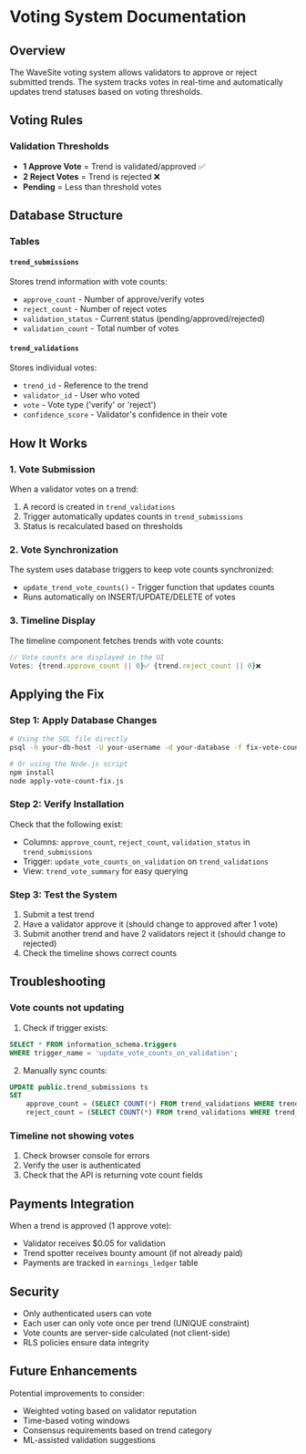 # Voting System Documentation

## Overview
The WaveSite voting system allows validators to approve or reject submitted trends. The system tracks votes in real-time and automatically updates trend statuses based on voting thresholds.

## Voting Rules

### Validation Thresholds
- **1 Approve Vote** = Trend is validated/approved ✅
- **2 Reject Votes** = Trend is rejected ❌
- **Pending** = Less than threshold votes

## Database Structure

### Tables

#### `trend_submissions`
Stores trend information with vote counts:
- `approve_count` - Number of approve/verify votes
- `reject_count` - Number of reject votes
- `validation_status` - Current status (pending/approved/rejected)
- `validation_count` - Total number of votes

#### `trend_validations`
Stores individual votes:
- `trend_id` - Reference to the trend
- `validator_id` - User who voted
- `vote` - Vote type ('verify' or 'reject')
- `confidence_score` - Validator's confidence in their vote

## How It Works

### 1. Vote Submission
When a validator votes on a trend:
1. A record is created in `trend_validations`
2. Trigger automatically updates counts in `trend_submissions`
3. Status is recalculated based on thresholds

### 2. Vote Synchronization
The system uses database triggers to keep vote counts synchronized:
- `update_trend_vote_counts()` - Trigger function that updates counts
- Runs automatically on INSERT/UPDATE/DELETE of votes

### 3. Timeline Display
The timeline component fetches trends with vote counts:
```javascript
// Vote counts are displayed in the UI
Votes: {trend.approve_count || 0}✅ {trend.reject_count || 0}❌
```

## Applying the Fix

### Step 1: Apply Database Changes
```bash
# Using the SQL file directly
psql -h your-db-host -U your-username -d your-database -f fix-vote-count-sync.sql

# Or using the Node.js script
npm install
node apply-vote-count-fix.js
```

### Step 2: Verify Installation
Check that the following exist:
- Columns: `approve_count`, `reject_count`, `validation_status` in `trend_submissions`
- Trigger: `update_vote_counts_on_validation` on `trend_validations`
- View: `trend_vote_summary` for easy querying

### Step 3: Test the System
1. Submit a test trend
2. Have a validator approve it (should change to approved after 1 vote)
3. Submit another trend and have 2 validators reject it (should change to rejected)
4. Check the timeline shows correct counts

## Troubleshooting

### Vote counts not updating
1. Check if trigger exists:
```sql
SELECT * FROM information_schema.triggers 
WHERE trigger_name = 'update_vote_counts_on_validation';
```

2. Manually sync counts:
```sql
UPDATE public.trend_submissions ts
SET 
    approve_count = (SELECT COUNT(*) FROM trend_validations WHERE trend_id = ts.id AND vote = 'verify'),
    reject_count = (SELECT COUNT(*) FROM trend_validations WHERE trend_id = ts.id AND vote = 'reject');
```

### Timeline not showing votes
1. Check browser console for errors
2. Verify the user is authenticated
3. Check that the API is returning vote count fields

## Payments Integration

When a trend is approved (1 approve vote):
- Validator receives $0.05 for validation
- Trend spotter receives bounty amount (if not already paid)
- Payments are tracked in `earnings_ledger` table

## Security

- Only authenticated users can vote
- Each user can only vote once per trend (UNIQUE constraint)
- Vote counts are server-side calculated (not client-side)
- RLS policies ensure data integrity

## Future Enhancements

Potential improvements to consider:
- Weighted voting based on validator reputation
- Time-based voting windows
- Consensus requirements based on trend category
- ML-assisted validation suggestions